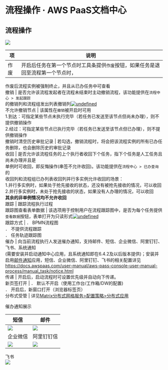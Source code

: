 # 流程操作 · AWS PaaS文档中心

## 流程操作

[![](https://docs.awspaas.com/user-manual/aws-pass-console-user-manual-process-64ga/flow_attribute/common_set4.png)](<common_set4.png>)

项 | 说明  
---|---  
作废 | 开启后任务在第一个节点时工具条提供`作废`按钮，如果任务是退回至流程第一个节点时，  
作废后流程实例被强制终止，并且从已办任务中可查看  
撤销 | 是否允许该流程发起者在流程未结束时主动撤销流程，该功能提供在`流程中心 > 发起跟踪`  
的撤销列和流程组发出列表撤销列[![undefined](https://docs.awspaas.com/user-manual/aws-pass-console-user-manual-process-64ga/flow_attribute/common_set6.png)](<common_set6.png>)  
不允许撤销节点 | 该属性在`撤销`被开启时可用  
1.到达：可指定某些节点未执行完毕（若任务已发送至该节点但尚未办理），则不提供撤销操作  
2.经过：可指定某些节点已执行完毕（若任务已发送至该节点但已办理），则不提供撤销操作  
撤销时清空历史审批记录 | 若勾选，撤销流程时，将会把该流程实例的所有已办任务删除，也会删除历史的审批记录  
收回 | 是否允许该流程任务的上个执行者收回下个任务，指下个任务是人工任务且尚未办理并且是  
单例时可收回，即反悔操作(串签不允许收回)。该功能提供在`流程中心 > 已办查询`的  
收回列和流程组已办列表收回列并行多实例允许收回的场景：  
1.并行多实例时，如果处于抢先接收的状态，还没有被抢先接收的情况，可以收回  
2.并行多实例时，未处于抢先接收的状态，如果没有人办理的情况，可以收回  
**其余的非单例情况均不允许收回**  
跟踪 | 跟踪流程执行过程  
跟踪图查看表单数据 | 该选项用于控制用户在流程跟踪图中，是否为每个任务提供`查看数据`按钮，表单打开为只读形式[![undefined](https://docs.awspaas.com/user-manual/aws-pass-console-user-manual-process-64ga/flow_attribute/common_set7.png)](<common_set7.png>)  
跟踪方式 | ． BPMN流程图  
． 不提供流程跟踪  
． 任务轨迹跟踪图  
催办 | 向当前流程执行人发送催办通知，支持邮件、短信、企业微信、阿里钉钉、飞书、系统通知  
(需要安装并启动通知中心应用，且系统通知即在6.4.2及以后版本提供)；安装并启用[邮件通知](<https://docs.awspaas.com/apps/com.actionsoft.apps.addons.mail/index.html>)应用，短信、企业微信、阿里钉钉、飞书的相关配置详见<https://docs.awspaas.com/user-manual/aws-pass-console-user-manual-process/manual_task/notice.html>  
传递 | 开启后，启动流程时可设置优先级并自动向下传递。  
新页签打开 | ． 默认不开启（使用工作台/工作箱/DW的配置)   
． 开启后，新窗口打开（浏览器标签页）  
分布式受管 | 详见[Matrix分布式网格服务>配置策略>分布式应用](<https://docs.awspaas.com/apps/com.actionsoft.apps.addons.matrix/config/tab5.html>)  
  
催办通知展示

短信 | 邮件  
---|---  
[![](https://docs.awspaas.com/user-manual/aws-pass-console-user-manual-process-64ga/flow_attribute/sms-cuiban.png)](<sms-cuiban.png>) | [![](https://docs.awspaas.com/user-manual/aws-pass-console-user-manual-process-64ga/flow_attribute/email-cuiban.png)](<email-cuiban.png>)  
企业微信 | 阿里钉钉信  
[![](https://docs.awspaas.com/user-manual/aws-pass-console-user-manual-process-64ga/flow_attribute/weixin-cuiban.png)](<weixin-cuiban.png>) | [![](https://docs.awspaas.com/user-manual/aws-pass-console-user-manual-process-64ga/flow_attribute/dingding-cuiban.png)](<dingding-cuiban.png>)  
飞书  
[![](https://docs.awspaas.com/user-manual/aws-pass-console-user-manual-process-64ga/flow_attribute/feishu-cuiban.png)](<feishu-cuiban.png>)